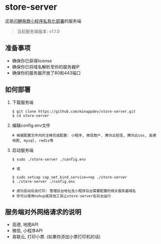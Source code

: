 # store-server

这是[闪鲤电商小程序私有化部署](https://minapp.dev)的服务端

> 当前服务端版本: v1.1.0

## 准备事项

* 确保你已获得license
* 确保你已将域名解析至你的服务器IP
* 确保你的服务器开放了80和443端口

## 如何部署

1. 下载服务端

    ```
    $ git clone https://github.com/minappdev/store-server.git
    $ cd store-server
    ```

3. 编辑config.env文件

    ```
    # 根据配置文件内的注释完成配置: 小程序, 微信商户, 腾讯云短信, 腾讯云cos, 高德地图, mysql, redis等
    ```

4. 启动服务端

    ```
    $ sudo ./store-server ./config.env

    # 或

    $ sudo setcap cap_net_bind_service=+ep ./store-server
    $ ./store-server ./config.env

    # 成功启动后会打印: 管理后台地址及小程序后台需要配置的相关服务器域名
    # 你可以使用nohup或其他工具让store-server在后台运行
    ```

## 服务端对外网络请求的说明

* 高德, 地图API
* 微信, 小程序API
* 易联云, 打印小票. (如果你添加小票打印机的话)
